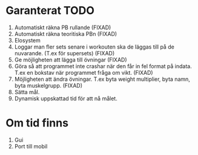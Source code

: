 # Garanterat TODO

1. Automatiskt räkna PB rullande (FIXAD)
2. Automatiskt räkna teoritiska PBn (FIXAD)
3. Elosystem
4. Loggar man fler sets senare i workouten ska de läggas till på de nuvarande. (T.ex för supersets) (FIXAD)
5. Ge möjligheten att lägga till övningar (FIXAD)
6. Göra så att programmet inte crashar när den får in fel format på indata. T.ex en bokstav när programmet fråga om vikt. (FIXAD)
7. Möjligheten att ändra övningar. T.ex byta weight multiplier, byta namn, byta muskelgrupp. (FIXAD)
8. Sätta mål.
9. Dynamisk uppskattad tid för att nå målet.

# Om tid finns

1. Gui
2. Port till mobil
